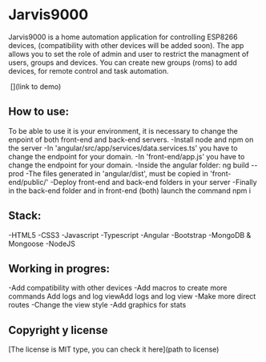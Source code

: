 # Jarvis9000

Jarvis9000 is a home automation application for controlling ESP8266 devices, (compatibility with other devices will be added soon).
The app allows you to set the role of admin and user to restrict the managment of users, groups and devices.
You can create new groups (roms) to add devices, for remote control and task automation.

![]()
[](link to demo)

## How to use:

To be able to use it is your environment, it is necessary to change the enpoint of both front-end and back-end servers.
-Install node and npm on the server
-In 'angular/src/app/services/data.services.ts' you have to change the endpoint for your domain.
-In 'front-end/app.js' you have to change the endpoint for your domain.
-Inside the angular folder: ng build --prod
-The files generated in 'angular/dist', must be copied in 'front-end/public/'
-Deploy front-end and back-end folders in your server
-Finally in the back-end folder and in front-end (both) launch the command npm i


## Stack:

-HTML5
-CSS3
-Javascript
-Typescript
-Angular
-Bootstrap
-MongoDB & Mongoose
-NodeJS


## Working in progres:

-Add compatibility with other devices
-Add macros to create more commands
Add logs and log viewAdd logs and log view
-Make more direct routes
-Change the view style
-Add graphics for stats


## Copyright y license

[The license is MIT type, you can check it here](path to license)